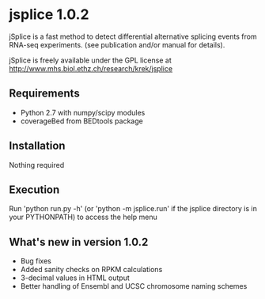 # jsplice 1.0.2
jSplice is a fast method to detect differential alternative splicing events from RNA-seq
experiments. (see publication and/or manual for details).

jSplice is freely available under the GPL license at http://www.mhs.biol.ethz.ch/research/krek/jsplice

Requirements
------------
- Python 2.7 with numpy/scipy modules
- coverageBed from BEDtools package


Installation
------------
Nothing required

Execution
---------
Run 'python run.py -h' (or 'python -m jsplice.run' if the jsplice directory is in your PYTHONPATH) to access the help menu

What's new in version 1.0.2
---------------------------
- Bug fixes
- Added sanity checks on RPKM calculations
- 3-decimal values in HTML output
- Better handling of Ensembl and UCSC chromosome naming schemes
